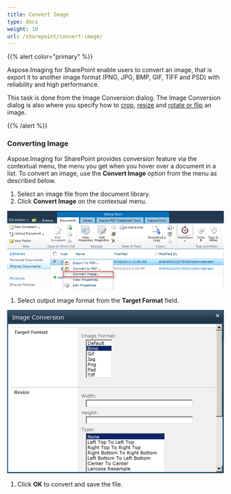 ```yaml
---
title: Convert Image
type: docs
weight: 10
url: /sharepoint/convert-image/
---
```


{{% alert color="primary" %}} 

Aspose.Imaging for SharePoint enable users to convert an image, that is export it to another image format (PNG, JPG, BMP, GIF, TIFF and PSD) with reliability and high performance.

This task is done from the Image Conversion dialog. The Image Conversion dialog is also where you specify how to [crop](/imaging/sharepoint/crop-image-html/), [resize](/imaging/sharepoint/resize-image-html/) and [rotate or flip](/imaging/sharepoint/rotate-image-html/) an image. 

{{% /alert %}} 
### **Converting Image**
Aspose.Imaging for SharePoint provides conversion feature via the contextual menu, the menu you get when you hover over a document in a list. To convert an image, use the **Convert Image** option from the menu as described below.

1. Select an image file from the document library.
1. Click **Convert Image** on the contextual menu. 

![todo:image_alt_text](convert-image_1.png)

1. Select output image format from the **Target Format** field. 

![todo:image_alt_text](convert-image_2.png)

1. Click **OK** to convert and save the file.
